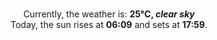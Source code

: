 <p  align="center"><br/>Currently, the weather is: <b> 25°C, <i>clear sky</i></b></br>Today, the sun rises at <b>06:09</b> and sets at <b>17:59</b>.</p>